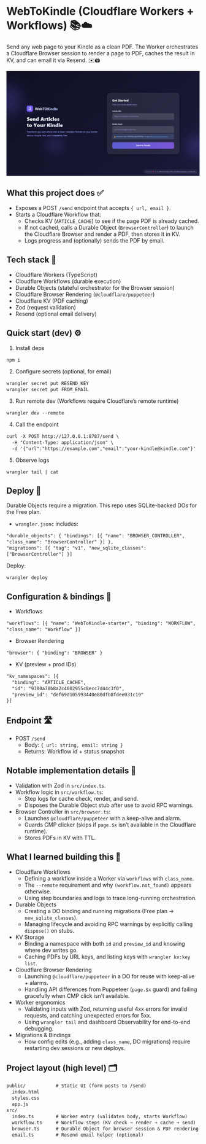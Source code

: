 # WebToKindle (Cloudflare Workers + Workflows) 📚☁️

Send any web page to your Kindle as a clean PDF. The Worker orchestrates a Cloudflare Browser session to render a page to PDF, caches the result in KV, and can email it via Resend. ✉️🖨️

![alt](/public/image.png)

## What this project does ✅

- Exposes a POST `/send` endpoint that accepts `{ url, email }`.
- Starts a Cloudflare Workflow that:
  - Checks KV (`ARTICLE_CACHE`) to see if the page PDF is already cached.
  - If not cached, calls a Durable Object (`BrowserController`) to launch the Cloudflare Browser and render a PDF, then stores it in KV.
  - Logs progress and (optionally) sends the PDF by email.

## Tech stack 🧰

- Cloudflare Workers (TypeScript)
- Cloudflare Workflows (durable execution)
- Durable Objects (stateful orchestrator for the Browser session)
- Cloudflare Browser Rendering (`@cloudflare/puppeteer`)
- Cloudflare KV (PDF caching)
- Zod (request validation)
- Resend (optional email delivery)

## Quick start (dev) ⚙️

1. Install deps

```
npm i
```

2. Configure secrets (optional, for email)

```
wrangler secret put RESEND_KEY
wrangler secret put FROM_EMAIL
```

3. Run remote dev (Workflows require Cloudflare’s remote runtime)

```
wrangler dev --remote
```

4. Call the endpoint

```
curl -X POST http://127.0.0.1:8787/send \
  -H "Content-Type: application/json" \
  -d '{"url":"https://example.com","email":"your-kindle@kindle.com"}'
```

5. Observe logs

```
wrangler tail | cat
```

## Deploy 🚀

Durable Objects require a migration. This repo uses SQLite-backed DOs for the Free plan.

- `wrangler.jsonc` includes:

```
"durable_objects": { "bindings": [{ "name": "BROWSER_CONTROLLER", "class_name": "BrowserController" }] },
"migrations": [{ "tag": "v1", "new_sqlite_classes": ["BrowserController"] }]
```

Deploy:

```
wrangler deploy
```

## Configuration & bindings 🔗

- Workflows

```
"workflows": [{ "name": "WebToKindle-starter", "binding": "WORKFLOW", "class_name": "Workflow" }]
```

- Browser Rendering

```
"browser": { "binding": "BROWSER" }
```

- KV (preview + prod IDs)

```
"kv_namespaces": [{
  "binding": "ARTICLE_CACHE",
  "id": "9300a78b8a2c4002955c8ecc7d44c3f0",
  "preview_id": "def69d105993440e80dfb8fdee031c19"
}]
```

## Endpoint 🛣️

- POST `/send`
  - Body: `{ url: string, email: string }`
  - Returns: Workflow id + status snapshot

## Notable implementation details 🧩

- Validation with Zod in `src/index.ts`.
- Workflow logic in `src/workflow.ts`:
  - Step logs for cache check, render, and send.
  - Disposes the Durable Object stub after use to avoid RPC warnings.
- Browser Controller in `src/browser.ts`:
  - Launches `@cloudflare/puppeteer` with a keep-alive and alarm.
  - Guards CMP clicker (skips if `page.$x` isn’t available in the Cloudflare runtime).
  - Stores PDFs in KV with TTL.

## What I learned building this 📝

- Cloudflare Workflows
  - Defining a workflow inside a Worker via `workflows` with `class_name`.
  - The `--remote` requirement and why `(workflow.not_found)` appears otherwise.
  - Using step boundaries and logs to trace long-running orchestration.
- Durable Objects
  - Creating a DO binding and running migrations (Free plan → `new_sqlite_classes`).
  - Managing lifecycle and avoiding RPC warnings by explicitly calling `dispose()` on stubs.
- KV Storage
  - Binding a namespace with both `id` and `preview_id` and knowing where dev writes go.
  - Caching PDFs by URL keys, and listing keys with `wrangler kv:key list`.
- Cloudflare Browser Rendering
  - Launching `@cloudflare/puppeteer` in a DO for reuse with keep-alive + alarms.
  - Handling API differences from Puppeteer (`page.$x` guard) and failing gracefully when CMP click isn’t available.
- Worker ergonomics
  - Validating inputs with Zod, returning useful 4xx errors for invalid requests, and catching unexpected errors for 5xx.
  - Using `wrangler tail` and dashboard Observability for end-to-end debugging.
- Migrations & Bindings
  - How config edits (e.g., adding `class_name`, DO migrations) require restarting dev sessions or new deploys.

## Project layout (high level) 🗂️

```
public/           # Static UI (form posts to /send)
  index.html
  styles.css
  app.js
src/
  index.ts        # Worker entry (validates body, starts Workflow)
  workflow.ts     # Workflow steps (KV check → render → cache → send)
  browser.ts      # Durable Object for browser session & PDF rendering
  email.ts        # Resend email helper (optional)
```
